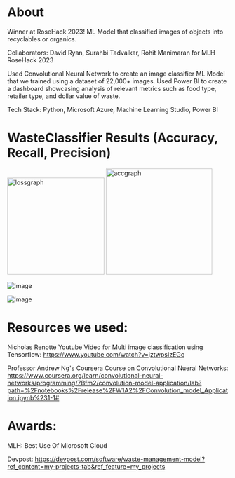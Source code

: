 # About
Winner at RoseHack 2023! ML Model that classified images of objects into recyclables or organics.

Collaborators: David Ryan, Surahbi Tadvalkar, Rohit Manimaran for MLH RoseHack 2023 

Used Convolutional Neural Network to create an image classifier ML Model that we trained using a dataset of 22,000+ images. Used Power BI to create a dashboard showcasing analysis of relevant metrics such as food type, retailer type, and dollar value of waste.

Tech Stack: Python, Microsoft Azure, Machine Learning Studio, Power BI

# WasteClassifier Results (Accuracy, Recall, Precision)
<img width="221" alt="lossgraph" src="https://user-images.githubusercontent.com/52841122/212564010-83aefe44-bfc3-4f69-9df2-f8976a5c0570.png">

<img width="242" alt="accgraph" src="https://user-images.githubusercontent.com/52841122/212564015-2d49cfe9-dc7f-4444-a712-69fbda64dacc.png">

![image](https://user-images.githubusercontent.com/102700240/213829984-7317ab22-50c3-47d8-a1a5-81ac1b746a5a.png)

![image](https://user-images.githubusercontent.com/102700240/213829959-eb81a4d5-bebe-4282-a76d-a02a3c979c91.png)

# Resources we used: 
Nicholas Renotte Youtube Video for Multi image classification using Tensorflow:
https://www.youtube.com/watch?v=jztwpsIzEGc

Professor Andrew Ng's Coursera Course on Convolutional Nueral Networks: 
https://www.coursera.org/learn/convolutional-neural-networks/programming/7Bfm2/convolution-model-application/lab?path=%2Fnotebooks%2Frelease%2FW1A2%2FConvolution_model_Application.ipynb%231-1#

# Awards:

MLH: Best Use Of Microsoft Cloud

Devpost: https://devpost.com/software/waste-management-model?ref_content=my-projects-tab&ref_feature=my_projects
